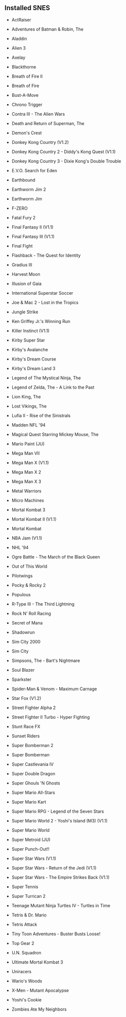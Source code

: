 ## Installed SNES

* ActRaiser
* Adventures of Batman & Robin, The
* Aladdin
* Alien 3
* Axelay
* Blackthorne
* Breath of Fire II
* Breath of Fire
* Bust-A-Move
* Chrono Trigger
* Contra III - The Alien Wars
* Death and Return of Superman, The
* Demon's Crest
* Donkey Kong Country  (V1.2)
* Donkey Kong Country 2 - Diddy's Kong Quest  (V1.1)
* Donkey Kong Country 3 - Dixie Kong's Double Trouble
* E.V.O. Search for Eden
* Earthbound
* Earthworm Jim 2
* Earthworm Jim
* F-ZERO
* Fatal Fury 2
* Final Fantasy II  (V1.1)
* Final Fantasy III  (V1.1)
* Final Fight
* Flashback - The Quest for Identity
* Gradius III
* Harvest Moon
* Illusion of Gaia
* International Superstar Soccer
* Joe & Mac 2 - Lost in the Tropics
* Jungle Strike
* Ken Griffey Jr.'s Winning Run
* Killer Instinct  (V1.1)
* Kirby Super Star
* Kirby's Avalanche
* Kirby's Dream Course
* Kirby's Dream Land 3
* Legend of The Mystical Ninja, The
* Legend of Zelda, The - A Link to the Past
* Lion King, The
* Lost Vikings, The
* Lufia II - Rise of the Sinistrals
* Madden NFL '94
* Magical Quest Starring Mickey Mouse, The
* Mario Paint (JU)
* Mega Man VII
* Mega Man X  (V1.1)
* Mega Man X 2
* Mega Man X 3
* Metal Warriors
* Micro Machines
* Mortal Kombat 3
* Mortal Kombat II  (V1.1)
* Mortal Kombat
* NBA Jam  (V1.1)
* NHL '94
* Ogre Battle - The March of the Black Queen
* Out of This World
* Pilotwings
* Pocky & Rocky 2
* Populous
* R-Type III - The Third Lightning
* Rock N' Roll Racing
* Secret of Mana
* Shadowrun
* Sim City 2000
* Sim City
* Simpsons, The - Bart's Nightmare
* Soul Blazer
* Sparkster
* Spider-Man & Venom - Maximum Carnage
* Star Fox  (V1.2)
* Street Fighter Alpha 2
* Street Fighter II Turbo - Hyper Fighting
* Stunt Race FX
* Sunset Riders
* Super Bomberman 2
* Super Bomberman
* Super Castlevania IV
* Super Double Dragon
* Super Ghouls 'N Ghosts
* Super Mario All-Stars
* Super Mario Kart
* Super Mario RPG - Legend of the Seven Stars
* Super Mario World 2 - Yoshi's Island  (M3) (V1.1)
* Super Mario World
* Super Metroid (JU)
* Super Punch-Out!!
* Super Star Wars  (V1.1)
* Super Star Wars - Return of the Jedi  (V1.1)
* Super Star Wars - The Empire Strikes Back  (V1.1)
* Super Tennis
* Super Turrican 2
* Teenage Mutant Ninja Turtles IV - Turtles in Time
* Tetris & Dr. Mario
* Tetris Attack
* Tiny Toon Adventures - Buster Busts Loose!
* Top Gear 2
* U.N. Squadron
* Ultimate Mortal Kombat 3
* Uniracers
* Wario's Woods
* X-Men - Mutant Apocalypse
* Yoshi's Cookie
* Zombies Ate My Neighbors
